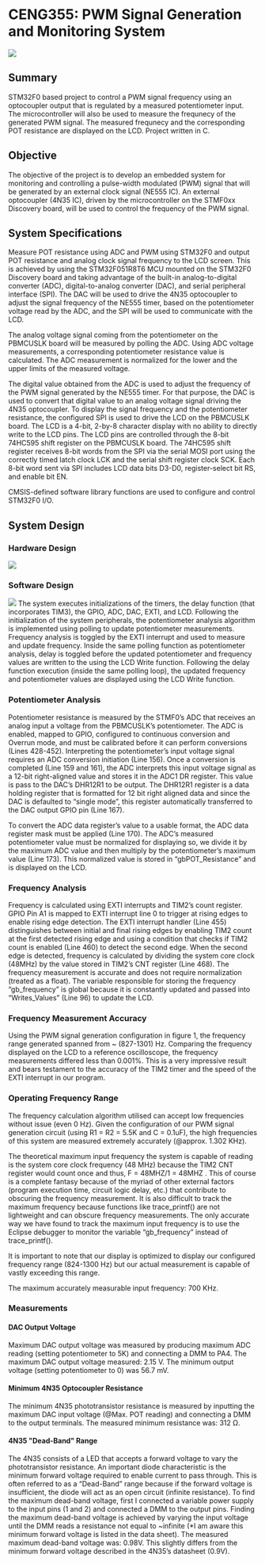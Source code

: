 # CENG355: PWM Signal Generation and Monitoring System

![](https://github.com/morganjlw/CENG355/blob/master/STM32F0.jpg)

## Summary
STM32F0 based project to control a PWM signal frequency using an optocoupler output that is regulated by a measured potentiometer input. The microcontroller will also be used to measure the frequnecy of the generated PWM signal. The measured frequnecy and the corresponding POT resistance are displayed on the LCD. Project written in C.

## Objective
The objective of the project is to develop an embedded system for monitoring and controlling a pulse-width modulated (PWM) signal that will be generated by an external clock signal (NE555 IC). An external optocoupler (4N35 IC), driven by the microcontroller on the STMF0xx Discovery board, will be used to control the frequency of the PWM signal.

## System Specifications
Measure POT resistance using ADC and PWM using STM32F0 and output POT resistance and analog clock signal frequency to the LCD screen. This is achieved by using the STM32F051R8T6 MCU mounted on the STM32F0 Discovery board and taking advantage of the built-in analog-to-digital converter (ADC), digital-to-analog converter (DAC), and serial peripheral interface (SPI). The DAC will be used to drive the 4N35 optocoupler to adjust the signal frequency of the NE555 timer, based on the potentiometer voltage read by the ADC, and the SPI will be used to communicate with the LCD.

The analog voltage signal coming from the potentiometer on the PBMCUSLK board will be measured by polling the ADC. Using ADC voltage measurements, a corresponding potentiometer resistance value is calculated. The ADC measurement is normalized for the lower and the upper limits of the measured voltage.

The digital value obtained from the ADC is used to adjust the frequency of the PWM signal generated by the NE555 timer. For that purpose, the DAC is used to convert that digital value to an analog voltage signal driving the 4N35 optocoupler.
To display the signal frequency and the potentiometer resistance, the configured SPI is used to drive the LCD on the PBMCUSLK board. The LCD is a 4-bit, 2-by-8 character display with no ability to directly write to the LCD pins. The LCD pins are controlled through the 8-bit 74HC595 shift register on the PBMCUSLK board. The 74HC595 shift register receives 8-bit words from the SPI via the serial MOSI port using the correctly timed latch clock LCK and the serial shift register clock SCK. Each 8-bit word sent via SPI includes LCD data bits D3-D0, register-select bit RS, and enable bit EN.

CMSIS-defined software library functions are used to configure and control STM32F0 I/O.

## System Design
### Hardware Design
![](https://github.com/morganjlw/CENG355/blob/master/Hardware%20Schematic.JPG)
### Software Design
![](https://github.com/morganjlw/CENG355/blob/master/SoftwareDiagram.JPG)
The system executes initializations of the timers, the delay function (that incorporates TIM3), the GPIO, ADC, DAC, EXTI, and LCD. Following the initialization of the system peripherals, the potentiometer analysis algorithm is implemented using polling to update potentiometer measurements. Frequency analysis is toggled by the EXTI interrupt and used to measure and update frequency. Inside the same polling function as potentiometer analysis, delay is toggled before the updated potentiometer and frequency values are written to the using the LCD Write function. Following the delay function execution (inside the same polling loop), the updated frequency and potentiometer values are displayed using the LCD Write function.
### Potentiometer Analysis
Potentiometer resistance is measured by the STMF0’s ADC that receives an analog input a voltage from the PBMCUSLK’s potentiometer. The ADC is enabled, mapped to GPIO, configured to continuous conversion and Overrun mode, and must be calibrated before it can perform conversions (Lines 428-452). Interpreting the potentiometer’s input voltage signal requires an ADC conversion initiation (Line 156). Once a conversion is completed (Line 159 and 161), the ADC interprets this input voltage signal as a 12-bit right-aligned value and stores it in the ADC1 DR register. This value is pass to the DAC’s DHR12R1 to be output. The DHR12R1 register is a data holding register that is formatted for 12 bit right aligned data and since the DAC is defaulted to “single mode”, this register automatically transferred to the DAC output GPIO pin (Line 167).

To convert the ADC data register’s value to a usable format, the ADC data register mask must be applied (Line 170). The ADC’s measured potentiometer value must be normalized for displaying so, we divide it by the maximum ADC value and then multiply by the potentiometer’s maximum value (Line 173). This normalized value is stored in “gbPOT_Resistance” and is displayed on the LCD.

### Frequency Analysis
Frequency is calculated using EXTI interrupts and TIM2’s count register. GPIO Pin A1 is mapped to EXTI interrupt line 0 to trigger at rising edges to enable rising edge detection. The EXTI interrupt handler (Line 455) distinguishes between initial and final rising edges by enabling TIM2 count at the first detected rising edge and using a condition that checks if TIM2 count is enabled (Line 460) to detect the second edge. When the second edge is detected, frequency is calculated by dividing the system core clock (48MHz) by the value stored in TIM2’s CNT register (Line 468). The frequency measurement is accurate and does not require normalization (treated as a float). The variable responsible for storing the frequency “gb_frequency” is global because it is constantly updated and passed into “Writes_Values” (Line 96) to update the LCD.

### Frequency Measurement Accuracy
Using the PWM signal generation configuration in figure 1, the frequency range generated spanned from ~ (827-1301) Hz. Comparing the frequency displayed on the LCD to a reference oscilloscope, the frequency measurements differed less than 0.001%. This is a very impressive result and bears testament to the accuracy of the TIM2 timer and the speed of the EXTI interrupt in our program.

### Operating Frequency Range
The frequency calculation algorithm utilised can accept low frequencies without issue (even 0 Hz). Given the configuration of our PWM signal generation circuit (using R1 = R2 = 5.5K and C = 0.1uF), the high frequencies of this system are measured extremely accurately (@approx. 1.302 KHz).

The theoretical maximum input frequency the system is capable of reading is the system core clock frequency (48 MHz) because the TIM2 CNT register would count once and thus, F = 48MHZ/1 = 48MHZ . This of course is a complete fantasy because of the myriad of other external factors (program execution time, circuit logic delay, etc.) that contribute to obscuring the frequency measurement. It is also difficult to track the maximum frequency because functions like trace_printf() are not lightweight and can obscure frequency measurements. The only accurate way we have found to track the maximum input frequency is to use the Eclipse debugger to monitor the variable “gb_frequency” instead of trace_printf().

It is important to note that our display is optimized to display our configured frequency range (824-1300 Hz) but our actual measurement is capable of vastly exceeding this range.

The maximum accurately measurable input frequency: 700 KHz.

### Measurements
#### DAC Output Voltage
Maximum DAC output voltage was measured by producing maximum ADC reading (setting potentiometer to 5K) and connecting a DMM to PA4. The maximum DAC output voltage measured: 2.15 V. The minimum output voltage (setting potentiometer to 0) was 56.7 mV.

#### Minimum 4N35 Optocoupler Resistance
The minimum 4N35 phototransistor resistance is measured by inputting the maximum DAC input voltage (@Max. POT reading) and connecting a DMM to the output terminals. The measured minimum resistance was: 312 Ω.

#### 4N35 "Dead-Band" Range
The 4N35 consists of a LED that accepts a forward voltage to vary the phototransistor resistance. An important diode characteristic is the minimum forward voltage required to enable current to pass through. This is often referred to as a “Dead-Band” range because if the forward voltage is insufficient, the diode will act as an open circuit (infinite resistance). To find the maximum dead-band voltage, first I connected a variable power supply to the input pins (1 and 2) and connected a DMM to the output pins. Finding the maximum dead-band voltage is achieved by varying the input voltage until the DMM reads a resistance not equal to ~infinite (*I am aware this minimum forward voltage is listed in the data sheet). The measured maximum dead-band voltage was: 0.98V. This slightly differs from the minimum forward voltage described in the 4N35’s datasheet (0.9V).





